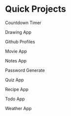 # Quick Projects

Countdown Timer

Drawing App

Github Profiles

Movie App

Notes App

Password Generate

Quiz App

Recipe App

Todo App

Weather App

